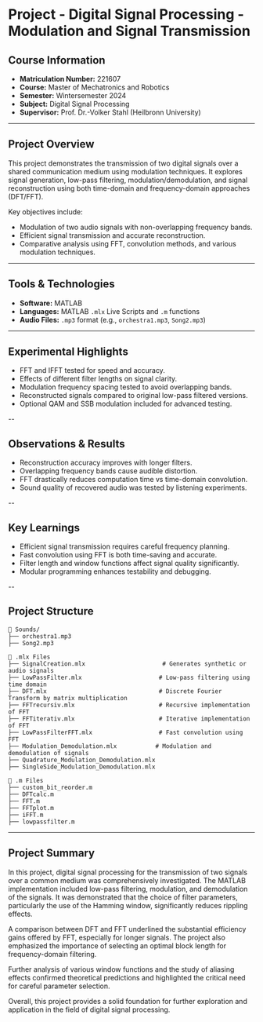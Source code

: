 # Project - Digital Signal Processing - Modulation and Signal Transmission

## Course Information

- **Matriculation Number:** 221607  
- **Course:** Master of Mechatronics and Robotics  
- **Semester:** Wintersemester 2024  
- **Subject:** Digital Signal Processing  
- **Supervisor:** Prof. Dr.-Volker Stahl (Heilbronn University)

---

## Project Overview

This project demonstrates the transmission of two digital signals over a shared communication medium using modulation techniques. It explores signal generation, low-pass filtering, modulation/demodulation, and signal reconstruction using both time-domain and frequency-domain approaches (DFT/FFT).

Key objectives include:
- Modulation of two audio signals with non-overlapping frequency bands.
- Efficient signal transmission and accurate reconstruction.
- Comparative analysis using FFT, convolution methods, and various modulation techniques.

---

## Tools & Technologies

- **Software:** MATLAB 
- **Languages:** MATLAB `.mlx` Live Scripts and `.m` functions
- **Audio Files:** `.mp3` format (e.g., `orchestra1.mp3`, `Song2.mp3`)

---

## Experimental Highlights

- FFT and IFFT tested for speed and accuracy.
- Effects of different filter lengths on signal clarity.
- Modulation frequency spacing tested to avoid overlapping bands.
- Reconstructed signals compared to original low-pass filtered versions.
- Optional QAM and SSB modulation included for advanced testing.

--

## Observations & Results

- Reconstruction accuracy improves with longer filters.
- Overlapping frequency bands cause audible distortion.
- FFT drastically reduces computation time vs time-domain convolution.
- Sound quality of recovered audio was tested by listening experiments.

--

## Key Learnings

- Efficient signal transmission requires careful frequency planning.
- Fast convolution using FFT is both time-saving and accurate.
- Filter length and window functions affect signal quality significantly.
- Modular programming enhances testability and debugging.

--

## Project Structure

```plaintext
📂 Sounds/
├── orchestra1.mp3
├── Song2.mp3

📜 .mlx Files
├── SignalCreation.mlx                      # Generates synthetic or audio signals
├── LowPassFilter.mlx                      # Low-pass filtering using time domain
├── DFT.mlx                                # Discrete Fourier Transform by matrix multiplication
├── FFTrecursiv.mlx                        # Recursive implementation of FFT
├── FFTiterativ.mlx                        # Iterative implementation of FFT
├── LowPassFilterFFT.mlx                   # Fast convolution using FFT
├── Modulation_Demodulation.mlx           # Modulation and demodulation of signals
├── Quadrature_Modulation_Demodulation.mlx
├── SingleSide_Modulation_Demodulation.mlx

📜 .m Files
├── custom_bit_reorder.m
├── DFTcalc.m
├── FFT.m
├── FFTplot.m
├── iFFT.m
├── lowpassfilter.m
```
---

## Project Summary

In this project, digital signal processing for the transmission of two signals over a common medium was comprehensively investigated. The MATLAB implementation included low-pass filtering, modulation, and demodulation of the signals. It was demonstrated that the choice of filter parameters, particularly the use of the Hamming window, significantly reduces rippling effects.

A comparison between DFT and FFT underlined the substantial efficiency gains offered by FFT, especially for longer signals. The project also emphasized the importance of selecting an optimal block length for frequency-domain filtering.

Further analysis of various window functions and the study of aliasing effects confirmed theoretical predictions and highlighted the critical need for careful parameter selection.

Overall, this project provides a solid foundation for further exploration and application in the field of digital signal processing.

